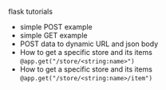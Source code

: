 flask tutorials
- simple POST example
- simple GET example
- POST data to dynamic URL and json body
- How to get a specific store and its items `@app.get("/store/<string:name>")`
- How to get a specific store and its items `@app.get("/store/<string:name>/item")`

